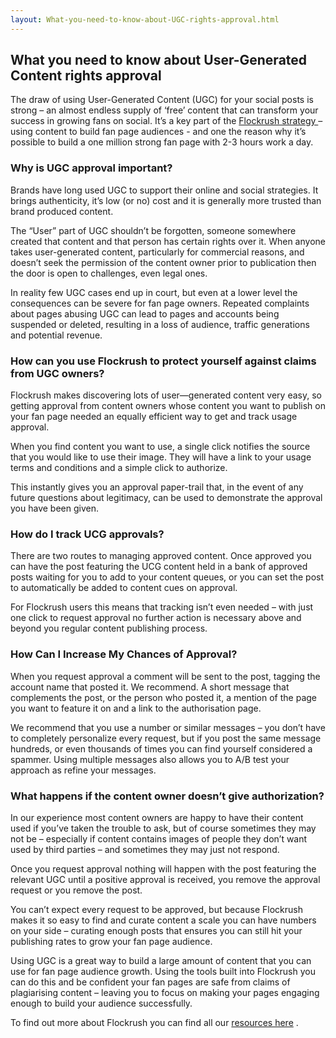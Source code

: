 ```yaml
---
layout: What-you-need-to-know-about-UGC-rights-approval.html
---
```


<div class="ui left vertical stripe segment">
  <div class="ui left text container">
  <h2>What you need to know about User-Generated Content rights approval</h2>
  <p>The draw of using User-Generated Content (UGC) for your social posts is strong – an almost endless supply of ‘free’ content that can transform your success in growing fans on social. It’s a key part of the
    <a href="/resources/How-to-build-an-audience-of-one-million-fans-in-ten-steps/">Flockrush strategy </a>  – using content to build fan page audiences - and one the reason why it’s possible to build a one million strong fan page with 2-3 hours work a day.
  </p>
  <h3 class="ui header">Why is UGC approval important?</h3>
  <p>
    Brands have long used UGC to support their online and social strategies. It brings authenticity, it’s low (or no) cost and it is generally more trusted than brand produced content.</p>
  <p>
    The “User” part of UGC shouldn’t be forgotten, someone somewhere created that content and that person has certain rights over it. When anyone takes user-generated content, particularly for commercial reasons, and doesn’t seek the permission of the content
    owner prior to publication then the door is open to challenges, even legal ones.</p>
  <p>
    In reality few UGC cases end up in court, but even at a lower level the consequences can be severe for fan page owners. Repeated complaints about pages abusing UGC can lead to pages and accounts being suspended or deleted, resulting in a loss of audience,
    traffic generations and potential revenue.
  </p>
  <h3 class="ui header">How can you use Flockrush to protect yourself against claims from UGC owners?</h3>
  <p>
    Flockrush makes discovering lots of user—generated content very easy, so getting approval from content owners whose content you want to publish on your fan page needed an equally efficient way to get and track usage approval.</p>
  <p>
    When you find content you want to use, a single click notifies the source that you would like to use their image. They will have a link to your usage terms and conditions and a simple click to authorize.</p>
  <p>
    This instantly gives you an approval paper-trail that, in the event of any future questions about legitimacy, can be used to demonstrate the approval you have been given.
  </p>
  <h3 class="ui header">How do I track UCG approvals?</h3>
  <p>
    There are two routes to managing approved content. Once approved you can have the post featuring the UCG content held in a bank of approved posts waiting for you to add to your content queues, or you can set the post to automatically be added to content
    cues on approval.</p>
  <p>
    For Flockrush users this means that tracking isn’t even needed – with just one click to request approval no further action is necessary above and beyond you regular content publishing process.
  </p>
  <h3 class="ui header">How Can I Increase My Chances of Approval?</h3>
  <p>
    When you request approval a comment will be sent to the post, tagging the account name that posted it. We recommend. A short message that complements the post, or the person who posted it, a mention of the page you want to feature it on and a link to
    the authorisation page. </p>
  <p>
    We recommend that you use a number or similar messages – you don’t have to completely personalize every request, but if you post the same message hundreds, or even thousands of times you can find yourself considered a spammer. Using multiple messages
    also allows you to A/B test your approach as refine your messages.
  </p>
  <h3 class="ui header">What happens if the content owner doesn’t give authorization?</h3>
  <p>
    In our experience most content owners are happy to have their content used if you’ve taken the trouble to ask, but of course sometimes they may not be – especially if content contains images of people they don’t want used by third parties – and sometimes
    they may just not respond.</p>
  <p>
    Once you request approval nothing will happen with the post featuring the relevant UGC until a positive approval is received, you remove the approval request or you remove the post.</p>
  <p>
    You can’t expect every request to be approved, but because Flockrush makes it so easy to find and curate content a scale you can have numbers on your side – curating enough posts that ensures you can still hit your publishing rates to grow your fan page
    audience.</p>
  <p>
    Using UGC is a great way to build a large amount of content that you can use for fan page audience growth. Using the tools built into Flockrush you can do this and be confident your fan pages are safe from claims of plagiarising content – leaving you
    to focus on making your pages engaging enough to build your audience successfully.</p>
  <p>
    To find out more about Flockrush you can find all our
    <a href="http://www.flockrush.com/resources/">resources here</a> .

</p>
</div>
</div>
